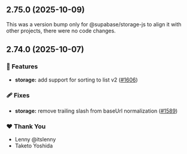 ## 2.75.0 (2025-10-09)

This was a version bump only for @supabase/storage-js to align it with other projects, there were no code changes.

## 2.74.0 (2025-10-07)

### 🚀 Features

- **storage:** add support for sorting to list v2 ([#1606](https://github.com/supabase/supabase-js/pull/1606))

### 🩹 Fixes

- **storage:** remove trailing slash from baseUrl normalization ([#1589](https://github.com/supabase/supabase-js/pull/1589))

### ❤️ Thank You

- Lenny @itslenny
- Taketo Yoshida